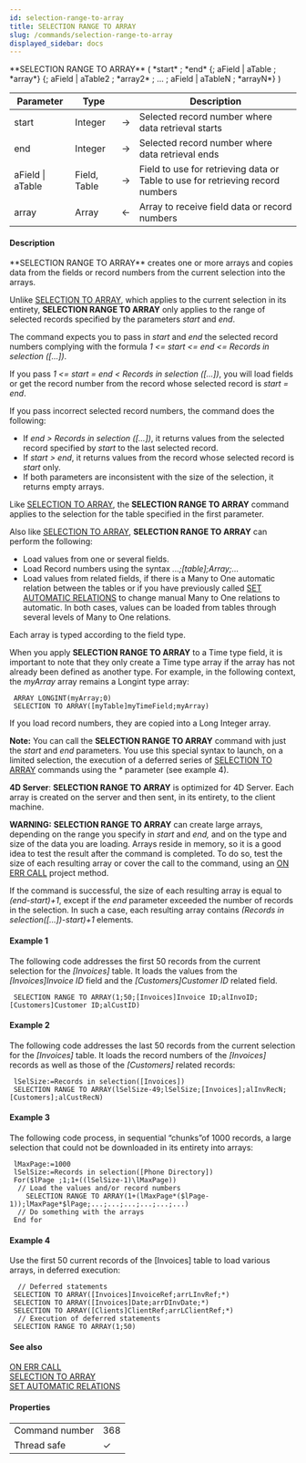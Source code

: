 ```yaml
---
id: selection-range-to-array
title: SELECTION RANGE TO ARRAY
slug: /commands/selection-range-to-array
displayed_sidebar: docs
---
```


<!--REF #_command_.SELECTION RANGE TO ARRAY.Syntax-->**SELECTION RANGE TO ARRAY** ( *start* ; *end* {; aField | aTable ; *array*} {; aField | aTable2 ; *array2* ; ... ; aField | aTableN ; *arrayN*} )<!-- END REF-->
<!--REF #_command_.SELECTION RANGE TO ARRAY.Params-->
| Parameter | Type |  | Description |
| --- | --- | --- | --- |
| start | Integer | &#8594;  | Selected record number where data retrieval starts |
| end | Integer | &#8594;  | Selected record number where data retrieval ends |
| aField &#124; aTable | Field, Table | &#8594;  | Field to use for retrieving data or Table to use for retrieving record numbers |
| array | Array | &#8592; | Array to receive field data or record numbers |

<!-- END REF-->

#### Description 

<!--REF #_command_.SELECTION RANGE TO ARRAY.Summary-->**SELECTION RANGE TO ARRAY** creates one or more arrays and copies data from the fields or record numbers from the current selection into the arrays.<!-- END REF--> 

Unlike [SELECTION TO ARRAY](selection-to-array.md), which applies to the current selection in its entirety, **SELECTION RANGE TO ARRAY** only applies to the range of selected records specified by the parameters *start* and *end*.

The command expects you to pass in *start* and *end* the selected record numbers complying with the formula *1 <= start <= end <= Records in selection (\[...\])*. 

If you pass *1 <= start = end < Records in selection (\[...\])*, you will load fields or get the record number from the record whose selected record is *start = end*.

If you pass incorrect selected record numbers, the command does the following:

* If *end > Records in selection (\[...\])*, it returns values from the selected record specified by *start* to the last selected record.
* If *start > end*, it returns values from the record whose selected record is *start* only.
* If both parameters are inconsistent with the size of the selection, it returns empty arrays.

Like [SELECTION TO ARRAY](selection-to-array.md), the **SELECTION RANGE TO ARRAY** command applies to the selection for the table specified in the first parameter.

Also like [SELECTION TO ARRAY](selection-to-array.md), **SELECTION RANGE TO ARRAY** can perform the following:

* Load values from one or several fields.
* Load Record numbers using the syntax *...;\[table\];Array;...*
* Load values from related fields, if there is a Many to One automatic relation between the tables or if you have previously called [SET AUTOMATIC RELATIONS](set-automatic-relations.md) to change manual Many to One relations to automatic. In both cases, values can be loaded from tables through several levels of Many to One relations.

Each array is typed according to the field type. 

When you apply **SELECTION RANGE TO ARRAY** to a Time type field, it is important to note that they only create a Time type array if the array has not already been defined as another type. For example, in the following context, the *myArray* array remains a Longint type array:  

```4d
 ARRAY LONGINT(myArray;0)
 SELECTION TO ARRAY([myTable]myTimeField;myArray)
```

If you load record numbers, they are copied into a Long Integer array.

**Note:** You can call the **SELECTION RANGE TO ARRAY** command with just the *start* and *end* parameters. You use this special syntax to launch, on a limited selection, the execution of a deferred series of [SELECTION TO ARRAY](selection-to-array.md) commands using the *\** parameter (see example 4). 

**4D Server**: **SELECTION RANGE TO ARRAY** is optimized for 4D Server. Each array is created on the server and then sent, in its entirety, to the client machine.

**WARNING:** **SELECTION RANGE TO ARRAY** can create large arrays, depending on the range you specify in *start* and *end,* and on the type and size of the data you are loading. Arrays reside in memory, so it is a good idea to test the result after the command is completed. To do so, test the size of each resulting array or cover the call to the command, using an [ON ERR CALL](on-err-call.md) project method.

If the command is successful, the size of each resulting array is equal to *(end-start)+1*, except if the *end* parameter exceeded the number of records in the selection. In such a case, each resulting array contains *(Records in selection(\[...\])-start)+1* elements.

#### Example 1 

The following code addresses the first 50 records from the current selection for the *\[Invoices\]* table. It loads the values from the *\[Invoices\]Invoice ID* field and the *\[Customers\]Customer ID* related field.

```4d
 SELECTION RANGE TO ARRAY(1;50;[Invoices]Invoice ID;alInvoID;[Customers]Customer ID;alCustID)
```

#### Example 2 

The following code addresses the last 50 records from the current selection for the *\[Invoices\]* table. It loads the record numbers of the *\[Invoices\]* records as well as those of the *\[Customers\]* related records:

```4d
 lSelSize:=Records in selection([Invoices])
 SELECTION RANGE TO ARRAY(lSelSize-49;lSelSize;[Invoices];alInvRecN;[Customers];alCustRecN)
```

#### Example 3 

The following code process, in sequential “chunks”of 1000 records, a large selection that could not be downloaded in its entirety into arrays:

```4d
 lMaxPage:=1000
 lSelSize:=Records in selection([Phone Directory])
 For($lPage ;1;1+((lSelSize-1)\lMaxPage))
  // Load the values and/or record numbers
    SELECTION RANGE TO ARRAY(1+(lMaxPage*($lPage-1));lMaxPage*$lPage;...;...;...;...;...;...)
  // Do something with the arrays
 End for
```

#### Example 4 

Use the first 50 current records of the \[Invoices\] table to load various arrays, in deferred execution: 

```4d
  // Deferred statements
 SELECTION TO ARRAY([Invoices]InvoiceRef;arrLInvRef;*)
 SELECTION TO ARRAY([Invoices]Date;arrDInvDate;*)
 SELECTION TO ARRAY([Clients]ClientRef;arrLClientRef;*)
  // Execution of deferred statements
 SELECTION RANGE TO ARRAY(1;50)
```

#### See also 

[ON ERR CALL](on-err-call.md)  
[SELECTION TO ARRAY](selection-to-array.md)  
[SET AUTOMATIC RELATIONS](set-automatic-relations.md)  

#### Properties

|  |  |
| --- | --- |
| Command number | 368 |
| Thread safe | &check; |


